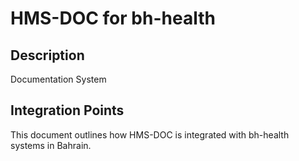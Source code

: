 # HMS-DOC for bh-health

## Description

Documentation System

## Integration Points

This document outlines how HMS-DOC is integrated with bh-health systems in Bahrain.
